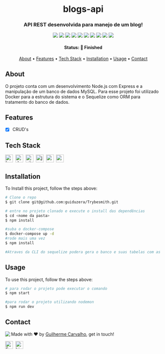 <h1 align="center">
	blogs-api
</h1>

<h3 align="center">
	API REST desenvolvida para manejo de um blog!
</h3>

<p align="center">
	<img src="https://img.shields.io/badge/PRs-welcome-brightgreen.svg?style=flat-square"/>
	<img src="https://img.shields.io/github/license/guiduzera/blogs-api?color=green"/>
	<img src="https://img.shields.io/github/repo-size/guiduzera/blogs-api?color=green"/>
	<img src="https://img.shields.io/github/last-commit/guiduzera/blogs-api?color=green"/>
	<img src="https://img.shields.io/github/languages/count/guiduzera/blogs-api?color=green"/>
	<img src="https://img.shields.io/github/contributors/guiduzera/blogs-api?color=green"/>
	<img src="https://img.shields.io/github/issues-raw/guiduzera/blogs-api?color=green"/>
	<img src="https://img.shields.io/github/issues-closed-raw/guiduzera/blogs-api?color=green"/>
	<img src="https://img.shields.io/github/issues-pr-raw/guiduzera/blogs-api?color=green"/>
	<img src="https://img.shields.io/github/issues-pr-closed-raw/guiduzera/blogs-api?color=green"/>
</p>

<h4 align="center">
	Status: 🚀 Finished
</h4>

<p align="center">
	<a href="#about">About</a> •
	<a href="#features">Features</a> •
	<a href="#tech-stack">Tech Stack</a> •
	<a href="#installation">Installation</a> •
	<a href="#usage">Usage</a> • 
	<a href="#contact">Contact</a> 
</p>

## About
O projeto conta com um desenvolvimento Node.js com Express e a manipulação de um banco de dados MySQL. Para esse projeto foi utilizado Docker para a estrutura do sistema e o Sequelize como ORM para tratamento do banco de dados.

## Features
* [x] CRUD's

## Tech Stack
<img src="https://img.shields.io/badge/Bash-05122A?style=flat&logo=gnu-bash" alt="bash Badge" height="25">&nbsp;
<img src="https://img.shields.io/badge/Docker-05122A?style=flat&logo=docker" alt="docker Badge" height="25">&nbsp;
<img src="https://img.shields.io/badge/Git-05122A?style=flat&logo=git" alt="git Badge" height="25">&nbsp;
<img src="https://img.shields.io/badge/Javascript-05122A?style=flat&logo=javascript" alt="javascript Badge" height="25">&nbsp;
<img src="https://img.shields.io/badge/Mysql-05122A?style=flat&logo=mysql" alt="mysql Badge" height="25">&nbsp;
<img src="https://img.shields.io/badge/Nodejs-05122A?style=flat&logo=node.js" alt="nodejs Badge" height="25">&nbsp;

## Installation
To Install this project, follow the steps above:
```bash
# Clone o repo
$ git clone git@github.com:guiduzera/Trybesmith.git

# entre no projeto clonado e execute o install das dependências
$ cd <nome da pasta>
$ npm install

#suba o docker-compose
$ docker-compose up -d
#rode mais uma vez
$ npm install

#Atraves da CLI do sequelize podera gera o banco e suas tabelas com as migrations programadas
```

## Usage
To use this project, follow the steps above:
```bash
# para rodar o projeto pode executar o comando
$ npm start

#para rodar o projeto utilizando nodemon
$ npm run dev
```

## Contact
<img align="left" src="https://avatars.githubusercontent.com/guiduzera?size=100">

Made with ❤️ by [Guilherme Carvalho](https://github.com/guiduzera), get in touch!

<a href="mailto:guigui.carvalho15@gmail.com" target="_blank"><img src="https://img.shields.io/badge/Email-D14836?style=flat&logo=gmail&logoColor=white" alt="Email Badge" height="25"></a>&nbsp;
<a href="https://www.linkedin.com/in/https://www.linkedin.com/in/guilhermeedu/" target="_blank"><img src="https://img.shields.io/badge/Linkedin-0077B5?style=flat&logo=linkedin&logoColor=white" alt="LinkedIn Badge" height="25"></a>&nbsp;

<br clear="left"/>

